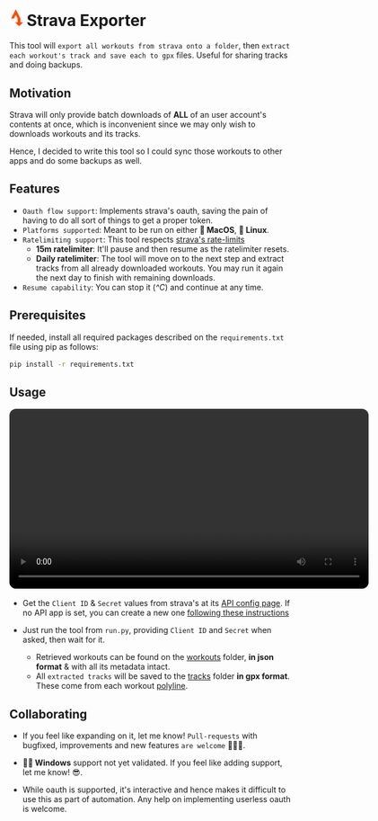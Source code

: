 # <img src="./img/Strava_Exporter_Logo.png" alt="logo" width="24"> Strava Exporter 

This tool will `export all workouts from strava onto a folder`, then `extract each workout's track and save each to gpx` files. Useful for sharing tracks and doing backups.

## Motivation

Strava will only provide batch downloads of **ALL** of an user account's contents at once, which is inconvenient since we may only wish to downloads workouts and its tracks.

Hence, I decided to write this tool so I could sync those workouts to other apps and do some backups as well.

## Features

- `Oauth flow support`: Implements strava's oauth, saving the pain of having to do all sort of things to get a proper token.
- `Platforms supported`: Meant to be run on either **🍎 MacOS**, **🐧 Linux**.
- `Ratelimiting support`: This tool respects [strava's rate-limits](https://developers.strava.com/docs/rate-limits/)
  - **15m ratelimiter**: It'll pause and then resume as the ratelimiter resets.
  - **Daily ratelimiter**: The tool will move on to the next step and extract tracks from all already downloaded workouts. You may run it again the next day to finish with remaining downloads.
- `Resume capability`: You can stop it (*^C*) and continue at any time.

## Prerequisites

If needed, install all required packages described on the `requirements.txt` file using pip as follows:

```bash
pip install -r requirements.txt
```

## Usage

<style>video {border-radius: 12px;}</style>

<video width="640" controls autoplay>
  <source src="./img/strava-exporter.mp4" type="video/mp4">
  Your browser does not support the video tag.
</video>

- Get the `Client ID` & `Secret` values from strava's at its [API config page](https://www.strava.com/settings/api). If no API app is set, you can create a new one [following these instructions](https://developers.strava.com/docs/getting-started/#account)

- Just run the tool from `run.py`, providing `Client ID` and `Secret` when asked, then wait for it. 

  - Retrieved workouts can be found on the [workouts](./workouts/) folder, **in json format** & with all its metadata intact.
  - All `extracted tracks` will be saved to the [tracks](./tracks/) folder **in gpx format**. These come from each workout [polyline](https://developers.google.com/maps/documentation/utilities/polylinealgorithm).

## Collaborating

- If you feel like expanding on it, let me know! `Pull-requests` with bugfixed, improvements and new features `are welcome` 💪🏼🔥.

- **🏴‍☠️ Windows** support not yet validated. If you feel like adding support, let me know! 😎.

- While oauth is supported, it's interactive and hence makes it difficult to use this as part of automation. Any help on implementing userless oauth is welcome.